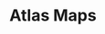 ---
published: true
layout: app
category: app
created: 2015-02-01
updated: 2015-04-28

title: Atlas Maps
permalink: /Atlas Maps/
title_obvious: true
generic: Map viewer
description: A map viewer for elementary OS
license: GPL v3

authors:
  - name: Steffen Schuhmann
    url: https://launchpad.net/~sschuhmann

links:
  - type: Google+
    name: Google+ (personal)
    url: 113141634519006642574/posts
  - type: Launchpad
    url: atlas-maps
  - type: License
    url: 'http://bazaar.launchpad.net/~sschuhmann/atlas-maps/trunk/view/head:/COPYING'
  - type: Build
    url: 'http://bazaar.launchpad.net/~sschuhmann/atlas-maps/trunk/view/head:/INSTALL'

installation:
  - system: elementary
    info:
    - version: 0.3
      repository: 'ppa:justsomedood/justsomeelementary'
      package:
      type: stable
---